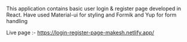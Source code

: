 This application contains basic user login & register page developed in React.
Have used Material-ui for styling and Formik and Yup for form handling

Live page :- https://login-register-page-makesh.netlify.app/


